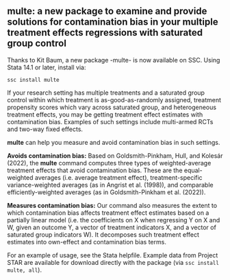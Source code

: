 ## multe: a new package to examine and provide solutions for contamination bias in your multiple treatment effects regressions with saturated group control
Thanks to Kit Baum, a new package -multe- is now available on SSC. Using Stata 14.1 or later, install via:

```
ssc install multe
```

If your research setting has multiple treatments and a saturated group control within which treatment is as-good-as-randomly assigned, treatment propensity scores which vary across saturated group, and heterogeneous treatment effects, you may be getting treatment effect estimates with contamination bias. Examples of such settings include multi-armed RCTs and two-way fixed effects.

**multe** can help you measure and avoid contamination bias in such settings.

**Avoids contamination bias:** Based on Goldsmith-Pinkham, Hull, and Kolesár (2022), the **multe** command computes three types of weighted-average treatment effects that avoid contamination bias. These are the equal-weighted averages (i.e. average treatment effect), treatment-specific variance-weighted averages (as in Angrist et al. (1998)), and comparable efficiently-weighted averages (as in Goldsmith-Pinkham et al. (2022)).

**Measures contamination bias:** Our command also measures the extent to which contamination bias affects treatment effect estimates based on a partially linear model (i.e. the coefficients on X when regressing Y on X and W, given an outcome Y, a vector of treatment indicators X, and a vector of saturated group indicators W). It decomposes such treatment effect estimates into own-effect and contamination bias terms.

For an example of usage, see the Stata helpfile. Example data from Project STAR are available for download directly with the package (via `ssc install multe, all`).

